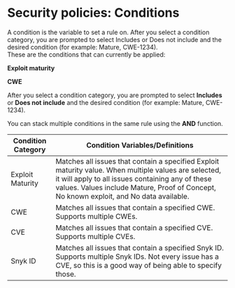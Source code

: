 # Security policies: Conditions

A condition is the variable to set a rule on. After you select a condition category, you are prompted to select Includes or Does not include and the desired condition (for example: Mature, CWE-1234).\
These are the conditions that can currently be applied:

**Exploit maturity**

**CWE**

After you select a condition category, you are prompted to select **Includes** or **Does not include** and the desired condition (for example: Mature, CWE-1234).

You can stack multiple conditions in the same rule using the **AND** function.

| **Condition Category** | **Condition Variables/Definitions**                                                                                                                                                                                                                  |
| ---------------------- | ---------------------------------------------------------------------------------------------------------------------------------------------------------------------------------------------------------------------------------------------------- |
| Exploit Maturity       | Matches all issues that contain a specified Exploit maturity value. When multiple values are selected, it will apply to all issues containing any of these values. Values include Mature, Proof of Concept, No known exploit, and No data available. |
| CWE                    | Matches all issues that contain a specified CWE. Supports multiple CWEs.                                                                                                                                                                             |
| CVE                    | Matches all issues that contain a specified CVE. Supports multiple CVEs.                                                                                                                                                                             |
| Snyk ID                | Matches all issues that contain a specified Snyk ID. Supports multiple Snyk IDs. Not every issue has a CVE, so this is a good way of being able to specify those.                                                                                    |
